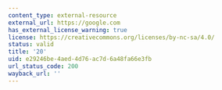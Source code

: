 ```yaml
---
content_type: external-resource
external_url: https://google.com
has_external_license_warning: true
license: https://creativecommons.org/licenses/by-nc-sa/4.0/
status: valid
title: '20'
uid: e29246be-4aed-4d76-ac7d-6a48fa66e3fb
url_status_code: 200
wayback_url: ''
---
```

